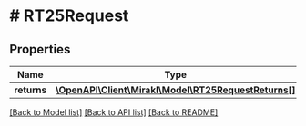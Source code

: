 # # RT25Request

## Properties

Name | Type | Description | Notes
------------ | ------------- | ------------- | -------------
**returns** | [**\OpenAPI\Client\Mirakl\Model\RT25RequestReturns[]**](RT25RequestReturns.md) | Return ids | [optional]

[[Back to Model list]](../../README.md#models) [[Back to API list]](../../README.md#endpoints) [[Back to README]](../../README.md)
